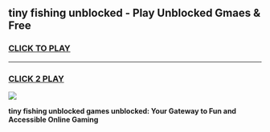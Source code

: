 
## tiny fishing unblocked - Play Unblocked Gmaes & Free
<h3>
<a href="https://news.freeplayer.one?title=tiny_fishing_unblocked&ref=16F">CLICK TO PLAY</a></h3>
<hr>

<h3>
<a href="https://news.freeplayer.one?title=tiny_fishing_unblocked&ref=16F">CLICK 2 PLAY</a>
  
</h3>

<a href="https://news.freeplayer.one?title=tiny_fishing_unblocked&ref=16F/"><img src="https://clearcache.store/games.png"></a>


**tiny fishing unblocked games unblocked: Your Gateway to Fun and Accessible Online Gaming**
